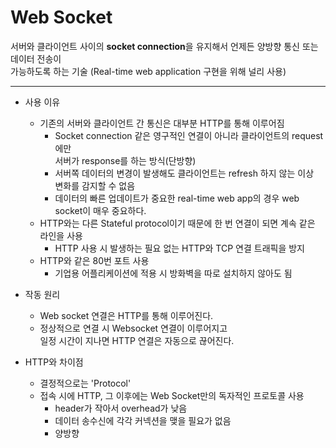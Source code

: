 # Web Socket

서버와 클라이언트 사이의 **socket connection**을 유지해서 언제든 양방향 통신 또는 데이터 전송이 <br/>
가능하도록 하는 기술 (Real-time web application 구현을 위해 널리 사용)

---

- 사용 이유

  - 기존의 서버와 클라이언트 간 통신은 대부분 HTTP를 통해 이루어짐
    - Socket connection 같은 영구적인 연결이 아니라 클라이언트의 request에만 <br/> 서버가 response를 하는 방식(단방향)
    - 서버쪽 데이터의 변경이 발생해도 클라이언트는 refresh 하지 않는 이상 <br/> 변화를 감지할 수 없음
    - 데이터의 빠른 업데이트가 중요한 real-time web app의 경우 web socket이 매우 중요하다.
  - HTTP와는 다른 Stateful protocol이기 때문에 한 번 연결이 되면 계속 같은 라인을 사용
    - HTTP 사용 시 발생하는 필요 없는 HTTP와 TCP 연결 트래픽을 방지
  - HTTP와 같은 80번 포트 사용
    - 기업용 어플리케이션에 적용 시 방화벽을 따로 설치하지 않아도 됨

- 작동 원리

  - Web socket 연결은 HTTP를 통해 이루어진다.
  - 정상적으로 연결 시 Websocket 연결이 이루어지고 <br/> 일정 시간이 지나면 HTTP 연결은 자동으로 끊어진다.

- HTTP와 차이점
  - 결정적으로는 'Protocol'
  - 접속 시에 HTTP, 그 이후에는 Web Socket만의 독자적인 프로토콜 사용
    - header가 작아서 overhead가 낮음
    - 데이터 송수신에 각각 커넥션을 맺을 필요가 없음
    - 양방향

